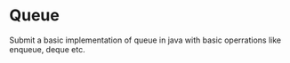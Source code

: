 # Queue
Submit a basic implementation of queue in java with basic operrations like enqueue, deque etc.
